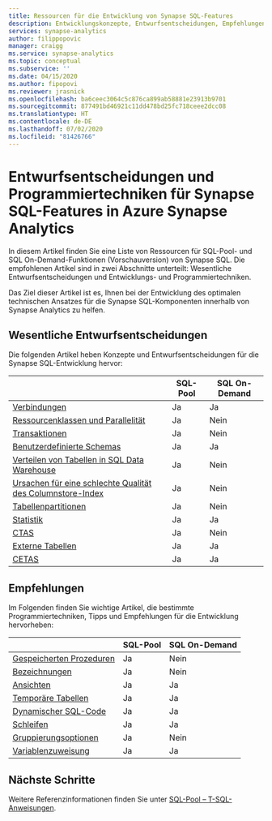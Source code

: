 ```yaml
---
title: Ressourcen für die Entwicklung von Synapse SQL-Features
description: Entwicklungskonzepte, Entwurfsentscheidungen, Empfehlungen und Programmiertechniken für Synapse SQL.
services: synapse-analytics
author: filippopovic
manager: craigg
ms.service: synapse-analytics
ms.topic: conceptual
ms.subservice: ''
ms.date: 04/15/2020
ms.author: fipopovi
ms.reviewer: jrasnick
ms.openlocfilehash: ba6ceec3064c5c876ca899ab58881e23913b9701
ms.sourcegitcommit: 877491bd46921c11dd478bd25fc718ceee2dcc08
ms.translationtype: HT
ms.contentlocale: de-DE
ms.lasthandoff: 07/02/2020
ms.locfileid: "81426766"
---
```

# <a name="design-decisions-and-coding-techniques-for-synapse-sql-features-in-azure-synapse-analytics"></a>Entwurfsentscheidungen und Programmiertechniken für Synapse SQL-Features in Azure Synapse Analytics
In diesem Artikel finden Sie eine Liste von Ressourcen für SQL-Pool- und SQL On-Demand-Funktionen (Vorschauversion) von Synapse SQL. Die empfohlenen Artikel sind in zwei Abschnitte unterteilt: Wesentliche Entwurfsentscheidungen und Entwicklungs- und Programmiertechniken.

Das Ziel dieser Artikel ist es, Ihnen bei der Entwicklung des optimalen technischen Ansatzes für die Synapse SQL-Komponenten innerhalb von Synapse Analytics zu helfen.

## <a name="key-design-decisions"></a>Wesentliche Entwurfsentscheidungen
Die folgenden Artikel heben Konzepte und Entwurfsentscheidungen für die Synapse SQL-Entwicklung hervor:

|                                                          |   SQL-Pool   | SQL On-Demand |
| -----------------------------------------------------    | ---- | ---- |
| [Verbindungen](connect-overview.md)                    | Ja | Ja |
| [Ressourcenklassen und Parallelität](../sql-data-warehouse/resource-classes-for-workload-management.md?toc=/azure/synapse-analytics/toc.json&bc=/azure/synapse-analytics/breadcrumb/toc.json) | Ja    | Nein |
| [Transaktionen](develop-transactions.md)              | Ja | Nein |
| [Benutzerdefinierte Schemas](develop-user-defined-schemas.md) | Ja | Ja |
| [Verteilen von Tabellen in SQL Data Warehouse](../sql-data-warehouse/sql-data-warehouse-tables-distribute.md?toc=/azure/synapse-analytics/toc.json&bc=/azure/synapse-analytics/breadcrumb/toc.json)                 | Ja | Nein |
| [Ursachen für eine schlechte Qualität des Columnstore-Index](../sql-data-warehouse/sql-data-warehouse-tables-index.md?toc=/azure/synapse-analytics/toc.json&bc=/azure/synapse-analytics/breadcrumb/toc.json)                           | Ja | Nein |
| [Tabellenpartitionen](../sql-data-warehouse/sql-data-warehouse-tables-partition.md?toc=/azure/synapse-analytics/toc.json&bc=/azure/synapse-analytics/breadcrumb/toc.json)                     | Ja | Nein |
| [Statistik](develop-tables-statistics.md)            | Ja | Ja |
| [CTAS](../sql-data-warehouse/sql-data-warehouse-develop-ctas.md?toc=/azure/synapse-analytics/toc.json&bc=/azure/synapse-analytics/breadcrumb/toc.json)                                             | Ja | Nein |
| [Externe Tabellen](develop-tables-external-tables.md) | Ja | Ja |
| [CETAS](develop-tables-cetas.md)                     | Ja | Ja |


## <a name="recommendations"></a>Empfehlungen

Im Folgenden finden Sie wichtige Artikel, die bestimmte Programmiertechniken, Tipps und Empfehlungen für die Entwicklung hervorheben:

|                                            | SQL-Pool | SQL On-Demand |
| ------------------------------------------ | ------------------ | ----------------------- |
| [Gespeicherten Prozeduren](develop-stored-procedures.md)  | Ja                | Nein                      |
| [Bezeichnungen](develop-label.md)                           | Ja                | Nein                      |
| [Ansichten](develop-views.md)                             | Ja                | Ja                     |
| [Temporäre Tabellen](develop-tables-temporary.md)       | Ja                | Ja                     |
| [Dynamischer SQL-Code](develop-dynamic-sql.md)                 | Ja                | Ja                     |
| [Schleifen](develop-loops.md)                         | Ja                | Ja                     |
| [Gruppierungsoptionen](develop-group-by-options.md)       | Ja                | Nein                      |
| [Variablenzuweisung](develop-variable-assignment.md) | Ja                | Ja                     |

## <a name="next-steps"></a>Nächste Schritte
Weitere Referenzinformationen finden Sie unter [SQL-Pool – T-SQL-Anweisungen](../sql-data-warehouse/sql-data-warehouse-reference-tsql-statements.md?toc=/azure/synapse-analytics/toc.json&bc=/azure/synapse-analytics/breadcrumb/toc.json).

